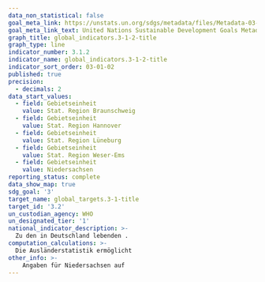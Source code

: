 ```yaml
---
data_non_statistical: false
goal_meta_link: https://unstats.un.org/sdgs/metadata/files/Metadata-03-01-01.pdf
goal_meta_link_text: United Nations Sustainable Development Goals Metadata (pdf 865kB)
graph_title: global_indicators.3-1-2-title
graph_type: line
indicator_number: 3.1.2
indicator_name: global_indicators.3-1-2-title
indicator_sort_order: 03-01-02
published: true
precision:
  - decimals: 2
data_start_values:
  - field: Gebietseinheit
    value: Stat. Region Braunschweig
  - field: Gebietseinheit
    value: Stat. Region Hannover
  - field: Gebietseinheit
    value: Stat. Region Lüneburg
  - field: Gebietseinheit
    value: Stat. Region Weser-Ems
  - field: Gebietseinheit
    value: Niedersachsen
reporting_status: complete
data_show_map: true
sdg_goal: '3'
target_name: global_targets.3-1-title
target_id: '3.2'
un_custodian_agency: WHO
un_designated_tier: '1'
national_indicator_description: >-
  Zu den in Deutschland lebenden .
computation_calculations: >-
  Die Ausländerstatistik ermöglicht
other_info: >-
    Angaben für Niedersachsen auf
---
```


